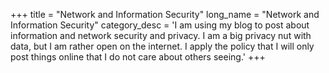+++
title = "Network and Information Security"
long_name = "Network and Information Security"
category_desc = 'I am using my blog to post about information and network security and privacy.  I am a big privacy nut with data, but I am rather open on the internet.  I apply the policy that I will only post things online that I do not care about others seeing.'
+++
